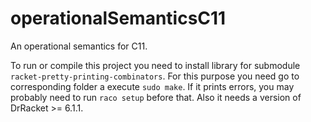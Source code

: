 # operationalSemanticsC11
An operational semantics for C11.

To run or compile this project you need to install library for submodule `racket-pretty-printing-combinators`.
For this purpose you need go to corresponding folder a execute `sudo make`. If it prints errors, you may probably
need to run `raco setup` before that. Also it needs a version of DrRacket >= 6.1.1.
